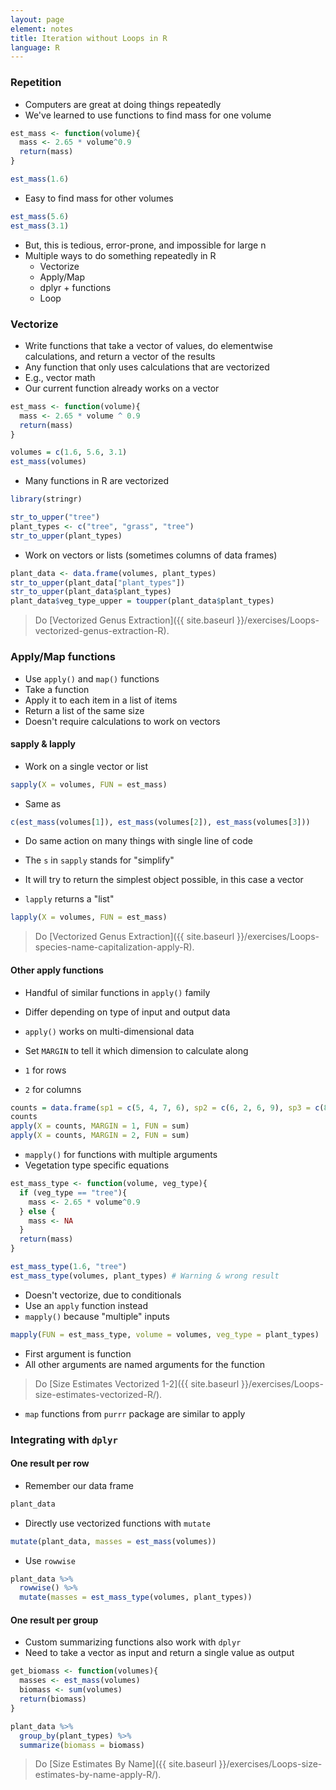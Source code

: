 ```yaml
---
layout: page
element: notes
title: Iteration without Loops in R
language: R
---
```


### Repetition

* Computers are great at doing things repeatedly
* We've learned to use functions to find mass for one volume

```r
est_mass <- function(volume){
  mass <- 2.65 * volume^0.9
  return(mass)
}

est_mass(1.6)
```

* Easy to find mass for other volumes

```r
est_mass(5.6)
est_mass(3.1)
```

* But, this is tedious, error-prone, and impossible for large n
* Multiple ways to do something repeatedly in R
  * Vectorize
  * Apply/Map
  * dplyr + functions
  * Loop

### Vectorize

* Write functions that take a vector of values, do elementwise calculations, and return a vector of the results
* Any function that only uses calculations that are vectorized
* E.g., vector math
* Our current function already works on a vector

```r
est_mass <- function(volume){
  mass <- 2.65 * volume ^ 0.9
  return(mass)
}

volumes = c(1.6, 5.6, 3.1)
est_mass(volumes)
```

* Many functions in R are vectorized

```r
library(stringr)

str_to_upper("tree")
plant_types <- c("tree", "grass", "tree")
str_to_upper(plant_types)
```

* Work on vectors or lists (sometimes columns of data frames)

```r
plant_data <- data.frame(volumes, plant_types)
str_to_upper(plant_data["plant_types"])
str_to_upper(plant_data$plant_types)
plant_data$veg_type_upper = toupper(plant_data$plant_types)
```

> Do [Vectorized Genus Extraction]({{ site.baseurl }}/exercises/Loops-vectorized-genus-extraction-R).

### Apply/Map functions

* Use `apply()` and `map()` functions
* Take a function
* Apply it to each item in a list of items
* Return a list of the same size
* Doesn't require calculations to work on vectors

#### sapply & lapply

* Work on a single vector or list

```r
sapply(X = volumes, FUN = est_mass)
```

* Same as

```r
c(est_mass(volumes[1]), est_mass(volumes[2]), est_mass(volumes[3]))
```

* Do same action on many things with single line of code

* The `s` in `sapply` stands for "simplify"
* It will try to return the simplest object possible, in this case a vector
* `lapply` returns a "list"

```r
lapply(X = volumes, FUN = est_mass)
```

> Do [Vectorized Genus Extraction]({{ site.baseurl }}/exercises/Loops-species-name-capitalization-apply-R).

#### Other apply functions

* Handful of similar functions in `apply()` family
* Differ depending on type of input and output data

* `apply()` works on multi-dimensional data
* Set `MARGIN` to tell it which dimension to calculate along
* `1` for rows
* `2` for columns

```r
counts = data.frame(sp1 = c(5, 4, 7, 6), sp2 = c(6, 2, 6, 9), sp3 = c(8, 16, 1, 0))
counts
apply(X = counts, MARGIN = 1, FUN = sum)
apply(X = counts, MARGIN = 2, FUN = sum)
```

* `mapply()` for functions with multiple arguments
* Vegetation type specific equations

```r
est_mass_type <- function(volume, veg_type){
  if (veg_type == "tree"){
    mass <- 2.65 * volume^0.9
  } else {
    mass <- NA
  }
  return(mass)
}

est_mass_type(1.6, "tree")
est_mass_type(volumes, plant_types) # Warning & wrong result
```

* Doesn't vectorize, due to conditionals
* Use an `apply` function instead
* `mapply()` because "multiple" inputs

```r
mapply(FUN = est_mass_type, volume = volumes, veg_type = plant_types)
```

* First argument is function
* All other arguments are named arguments for the function

> Do [Size Estimates Vectorized 1-2]({{ site.baseurl }}/exercises/Loops-size-estimates-vectorized-R/).

* `map` functions from `purrr` package are similar to apply

### Integrating with `dplyr`

#### One result per row

* Remember our data frame

```r
plant_data
```

* Directly use vectorized functions with `mutate`

```r
mutate(plant_data, masses = est_mass(volumes))
```

* Use `rowwise`

```r
plant_data %>%
  rowwise() %>%
  mutate(masses = est_mass_type(volumes, plant_types))
```

#### One result per group

* Custom summarizing functions also work with `dplyr`
* Need to take a vector as input and return a single value as output

```r
get_biomass <- function(volumes){
  masses <- est_mass(volumes)
  biomass <- sum(volumes)
  return(biomass)
}

plant_data %>%
  group_by(plant_types) %>%
  summarize(biomass = biomass)
```

> Do [Size Estimates By Name]({{ site.baseurl }}/exercises/Loops-size-estimates-by-name-apply-R/).
